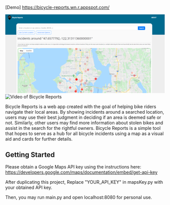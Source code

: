 [Demo] https://bicycle-reports.wn.r.appspot.com/

![Preview of Bicycle Reports](static/bicyclereportspreview.png "Preview of Bicycle Reports")
![Video of Bicycle Reports](https://www.youtube.com/watch?v=q80NuuSIvxE&feature=youtu.be "Video of Bicycle Reports")

Bicycle Reports is a web app created with the goal of helping bike riders navigate their
local areas. By showing incidents around a searched location, users may use their best
judgment in deciding if an area is deemed safe or not. Similarly, other users may find
more information about stolen bikes and assist in the search for the rightful owners.
Bicycle Reports is a simple tool that hopes to serve as a hub for all bicycle incidents
using a map as a visual aid and cards for further details.

## Getting Started
Please obtain a Google Maps API key using the instructions here:
https://developers.google.com/maps/documentation/embed/get-api-key

After duplicating this project,
Replace "YOUR_API_KEY" in mapsKey.py with your obtained API key.

Then, you may run main.py and open localhost:8080 for personal use.